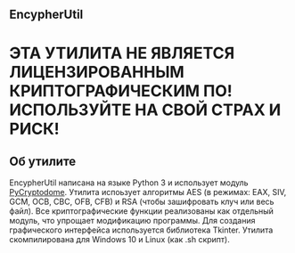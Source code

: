 ## EncypherUtil
# ЭТА УТИЛИТА НЕ ЯВЛЯЕТСЯ ЛИЦЕНЗИРОВАННЫМ КРИПТОГРАФИЧЕСКИМ ПО! ИСПОЛЬЗУЙТЕ НА СВОЙ СТРАХ И РИСК!
## Об утилите
EncypherUtil написана на языке Python 3 и использует модуль [PyCryptodome](https://github.com/Legrandin/pycryptodome). Утилита испоьзует алгоритмы AES (в режимах: EAX, SIV, GCM, OCB, CBC, OFB, CFB) и RSA (чтобы зашифровать клуч или весь файл). Все криптографические функции реализованы как отдельный модуль, что упрощает модификацию программы.
Для создания графического интерфейса используется библиотека Tkinter.
Утилита скомпилирована для Windows 10 и Linux (как .sh скрипт).


